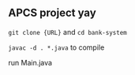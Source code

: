 ## APCS project yay

`git clone {URL}` and `cd bank-system`

`javac -d . *.java` to compile

run Main.java 
